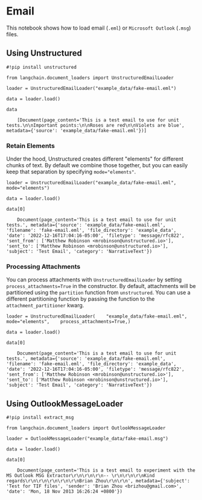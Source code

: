 Email
=====

This notebook shows how to load email (`.eml`) or `Microsoft Outlook` (`.msg`) files.

Using Unstructured[​](#using-unstructured "Direct link to Using Unstructured")
------------------------------------------------------------------------------

    #!pip install unstructured

    from langchain.document_loaders import UnstructuredEmailLoader

    loader = UnstructuredEmailLoader("example_data/fake-email.eml")

    data = loader.load()

    data

        [Document(page_content='This is a test email to use for unit tests.\n\nImportant points:\n\nRoses are red\n\nViolets are blue', metadata={'source': 'example_data/fake-email.eml'})]

### Retain Elements[​](#retain-elements "Direct link to Retain Elements")

Under the hood, Unstructured creates different "elements" for different chunks of text. By default we combine those together, but you can easily keep that separation by specifying `mode="elements"`.

    loader = UnstructuredEmailLoader("example_data/fake-email.eml", mode="elements")

    data = loader.load()

    data[0]

        Document(page_content='This is a test email to use for unit tests.', metadata={'source': 'example_data/fake-email.eml', 'filename': 'fake-email.eml', 'file_directory': 'example_data', 'date': '2022-12-16T17:04:16-05:00', 'filetype': 'message/rfc822', 'sent_from': ['Matthew Robinson <mrobinson@unstructured.io>'], 'sent_to': ['Matthew Robinson <mrobinson@unstructured.io>'], 'subject': 'Test Email', 'category': 'NarrativeText'})

### Processing Attachments[​](#processing-attachments "Direct link to Processing Attachments")

You can process attachments with `UnstructuredEmailLoader` by setting `process_attachments=True` in the constructor. By default, attachments will be partitioned using the `partition` function from `unstructured`. You can use a different partitioning function by passing the function to the `attachment_partitioner` kwarg.

    loader = UnstructuredEmailLoader(    "example_data/fake-email.eml",    mode="elements",    process_attachments=True,)

    data = loader.load()

    data[0]

        Document(page_content='This is a test email to use for unit tests.', metadata={'source': 'example_data/fake-email.eml', 'filename': 'fake-email.eml', 'file_directory': 'example_data', 'date': '2022-12-16T17:04:16-05:00', 'filetype': 'message/rfc822', 'sent_from': ['Matthew Robinson <mrobinson@unstructured.io>'], 'sent_to': ['Matthew Robinson <mrobinson@unstructured.io>'], 'subject': 'Test Email', 'category': 'NarrativeText'})

Using OutlookMessageLoader[​](#using-outlookmessageloader "Direct link to Using OutlookMessageLoader")
------------------------------------------------------------------------------------------------------

    #!pip install extract_msg

    from langchain.document_loaders import OutlookMessageLoader

    loader = OutlookMessageLoader("example_data/fake-email.msg")

    data = loader.load()

    data[0]

        Document(page_content='This is a test email to experiment with the MS Outlook MSG Extractor\r\n\r\n\r\n-- \r\n\r\n\r\nKind regards\r\n\r\n\r\n\r\n\r\nBrian Zhou\r\n\r\n', metadata={'subject': 'Test for TIF files', 'sender': 'Brian Zhou <brizhou@gmail.com>', 'date': 'Mon, 18 Nov 2013 16:26:24 +0800'})